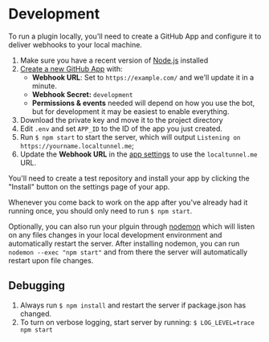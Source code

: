 # Development

To run a plugin locally, you'll need to create a GitHub App and configure it to deliver webhooks to your local machine.

1. Make sure you have a recent version of [Node.js](https://nodejs.org/) installed
1. [Create a new GitHub App](https://github.com/settings/apps/new) with:
    - **Webhook URL**: Set to `https://example.com/` and we'll update it in a minute.
    - **Webhook Secret:** `development`
    - **Permissions & events** needed will depend on how you use the bot, but for development it may be easiest to enable everything.
1. Download the private key and move it to the project directory
1. Edit `.env` and set `APP_ID` to the ID of the app you just created.
1. Run `$ npm start` to start the server, which will output `Listening on https://yourname.localtunnel.me`;
1. Update the **Webhook URL** in the [app settings](https://github.com/settings/apps) to use the `localtunnel.me` URL.

You'll need to create a test repository and install your app by clicking the "Install" button on the settings page of your app.

Whenever you come back to work on the app after you've already had it running once, you should only need to run `$ npm start`.

Optionally, you can also run your plguin through [nodemon](https://github.com/remy/nodemon#nodemon) which will listen on any files changes in your local development environment and automatically restart the server. After installing nodemon, you can run `nodemon --exec "npm start"` and from there the server will automatically restart upon file changes.

## Debugging

1. Always run `$ npm install` and restart the server if package.json has changed.
1. To turn on verbose logging, start server by running: `$ LOG_LEVEL=trace npm start`

